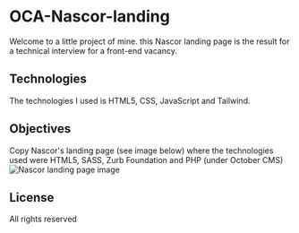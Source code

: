 # OCA-Nascor-landing

Welcome to a little project of mine. this Nascor landing page is the result for a technical interview for a front-end vacancy. 

## Technologies

The technologies I used is HTML5, CSS, JavaScript and Tailwind.

## Objectives

Copy Nascor's landing page (see image below) where the technologies used were HTML5, SASS, Zurb Foundation and PHP (under October CMS)
![Nascor landing page image](https://res.cloudinary.com/djqzi4hgo/image/upload/v1684513009/Nascor-assets/Landing-Nascor_lw1345.png)

## License

All rights reserved